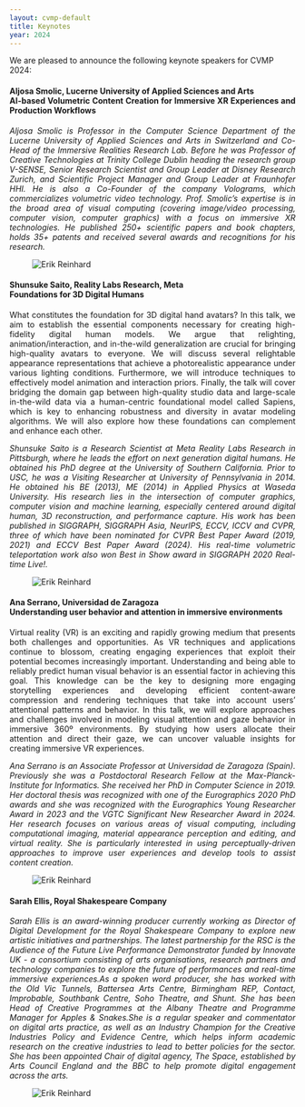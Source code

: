 ```yaml
---
layout: cvmp-default
title: Keynotes
year: 2024
---
```


We are pleased to announce the following keynote speakers for CVMP 2024:

<a name="AS" />
<div class="row">
<div class="col-xs-12 col-sm-7 col-md-8 col-lg-9" markdown="1" style="text-align: justify">

#### Aljosa Smolic, Lucerne University of Applied Sciences and Arts <br> AI-based Volumetric Content Creation for Immersive XR Experiences and Production Workflows

[//]: # (We are witnessing an impressive pace of innovation happening in the generative AI space. 2D image domain is often at the frontier of this innovation followed by trends to extend the success to domains such as videos or 3D. While they seem as different domains, one can argue that these domains are in fact very much connected. In this talk, I will talk about some recent efforts that leverage the knowledge of foundational models trained for a particular domain to address tasks in other domains. I will also present thoughts around future opportunities that can leverage this tight connection to go towards universal generation models.)

*Aljosa Smolic is Professor in the Computer Science Department of the Lucerne University of Applied Sciences and Arts in Switzerland and Co-Head of the Immersive Realities Research Lab. Before he was Professor of Creative Technologies at Trinity College Dublin heading the research group V-SENSE, Senior Research Scientist and Group Leader at Disney Research Zurich, and Scientific Project Manager and Group Leader at Fraunhofer HHI. He is also a Co-Founder of the company Volograms, which commercializes volumetric video technology. Prof. Smolic’s expertise is in the broad area of visual computing (covering image/video processing, computer vision, computer graphics) with a focus on immersive XR technologies. He published 250+ scientific papers and book chapters, holds 35+ patents and received several awards and recognitions for his research.*

</div>

<figure class="col-xs-6 col-sm-5 col-md-4 col-lg-3">
  <img src="{{site.url}}/img/2024/keynotes/Aljosa_Smolic.jpg" class="img-responsive img-thumbnail" alt="Erik Reinhard" title="Erik Reinhard">
</figure>

</div>

<a name="SS" />
<div class="row">
<div class="col-xs-12 col-sm-7 col-md-8 col-lg-9" markdown="1" style="text-align: justify">

#### Shunsuke Saito, Reality Labs Research, Meta <br> Foundations for 3D Digital Humans

What constitutes the foundation for 3D digital hand avatars? In this talk, we aim to establish the essential components necessary for creating high-fidelity digital human models. We argue that relighting, animation/interaction, and in-the-wild generalization are crucial for bringing high-quality avatars to everyone. We will discuss several relightable appearance representations that achieve a photorealistic appearance under various lighting conditions. Furthermore, we will introduce techniques to effectively model animation and interaction priors. Finally, the talk will cover bridging the domain gap between high-quality studio data and large-scale in-the-wild data via a human-centric foundational model called Sapiens, which is key to enhancing robustness and diversity in avatar modeling algorithms. We will also explore how these foundations can complement and enhance each other.

*Shunsuke Saito is a Research Scientist at Meta Reality Labs Research in Pittsburgh, where he leads the effort on next generation digital humans. He obtained his PhD degree at the University of Southern California. Prior to USC, he was a Visiting Researcher at University of Pennsylvania in 2014. He obtained his BE (2013), ME (2014) in Applied Physics at Waseda University. His research lies in the intersection of computer graphics, computer vision and machine learning, especially centered around digital human, 3D reconstruction, and performance capture. His work has been published in SIGGRAPH, SIGGRAPH Asia, NeurIPS, ECCV, ICCV and CVPR, three of which have been nominated for CVPR Best Paper Award (2019, 2021) and ECCV Best Paper Award (2024). His real-time volumetric teleportation work also won Best in Show award in SIGGRAPH 2020 Real-time Live!.*

</div>

<figure class="col-xs-6 col-sm-5 col-md-4 col-lg-3">
  <img src="{{site.url}}/img/2024/keynotes/Shunsuke_Saito.jpg" class="img-responsive img-thumbnail" alt="Erik Reinhard" title="Erik Reinhard">
</figure>

</div>


<a name="AS" />
<div class="row">
<div class="col-xs-12 col-sm-7 col-md-8 col-lg-9" markdown="1" style="text-align: justify">

#### Ana Serrano, Universidad de Zaragoza <br> Understanding user behavior and attention in immersive environments

Virtual reality (VR) is an exciting and rapidly growing medium that presents both challenges and opportunities. As VR techniques and applications continue to blossom, creating engaging experiences that exploit their potential becomes increasingly important. Understanding and being able to reliably predict human visual behavior is an essential factor in achieving this goal. This knowledge can be the key to designing more engaging storytelling experiences and developing efficient content-aware compression and rendering techniques that take into account users’ attentional patterns and behavior. In this talk, we will explore approaches and challenges involved in modeling visual attention and gaze behavior in immersive 360º environments. By studying how users allocate their attention and direct their gaze, we can uncover valuable insights for creating immersive VR experiences.

*Ana Serrano is an Associate Professor at Universidad de Zaragoza (Spain). Previously she was a Postdoctoral Research Fellow at the Max-Planck-Institute for Informatics. She received her PhD in Computer Science in 2019. Her doctoral thesis was recognized with one of the Eurographics 2020 PhD awards and she was recognized with the Eurographics Young Researcher Award in 2023 and the VGTC Significant New Researcher Award in 2024. Her research focuses on various areas of visual computing, including computational imaging, material appearance perception and editing, and virtual reality. She is particularly interested in using perceptually-driven approaches to improve user experiences and develop tools to assist content creation.*

</div>

<figure class="col-xs-6 col-sm-5 col-md-4 col-lg-3">
  <img src="{{site.url}}/img/2024/keynotes/AnaSerrano.png" class="img-responsive img-thumbnail" alt="Erik Reinhard" title="Erik Reinhard">
</figure>

</div>

<a name="SE" />
<div class="row">
<div class="col-xs-12 col-sm-7 col-md-8 col-lg-9" markdown="1" style="text-align: justify">

#### Sarah Ellis, Royal Shakespeare Company <br> 

[//]: # (We are witnessing an impressive pace of innovation happening in the generative AI space. 2D image domain is often at the frontier of this innovation followed by trends to extend the success to domains such as videos or 3D. While they seem as different domains, one can argue that these domains are in fact very much connected. In this talk, I will talk about some recent efforts that leverage the knowledge of foundational models trained for a particular domain to address tasks in other domains. I will also present thoughts around future opportunities that can leverage this tight connection to go towards universal generation models.)

*Sarah Ellis is an award-winning producer currently working as Director of Digital Development for the Royal Shakespeare Company to explore new artistic initiatives and partnerships. The latest partnership for the RSC is the Audience of the Future Live Performance Demonstrator funded by Innovate UK - a consortium consisting of arts organisations, research partners and technology companies to explore the future of performances and real-time immersive experiences.As a spoken word producer, she has worked with the Old Vic Tunnels, Battersea Arts Centre, Birmingham REP, Contact, Improbable, Southbank Centre, Soho Theatre, and Shunt. She has been Head of Creative Programmes at the Albany Theatre and Programme Manager for Apples & Snakes.She is a regular speaker and commentator on digital arts practice, as well as an Industry Champion for the Creative Industries Policy and Evidence Centre, which helps inform academic research on the creative industries to lead to better policies for the sector. She has been appointed Chair of digital agency, The Space, established by Arts Council England and the BBC to help promote digital engagement across the arts.*

</div>

<figure class="col-xs-6 col-sm-5 col-md-4 col-lg-3">
  <img src="{{site.url}}/img/2024/keynotes/Sarah_Ellis.jpg" class="img-responsive img-thumbnail" alt="Erik Reinhard" title="Erik Reinhard">
</figure>

</div>



